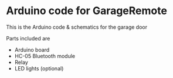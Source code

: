 # Arduino code for GarageRemote
This is the Arduino code & schematics for the garage door

Parts included are
 - Arduino board
 - HC-05 Bluetooth module
 - Relay
 - LED lights (optional)

